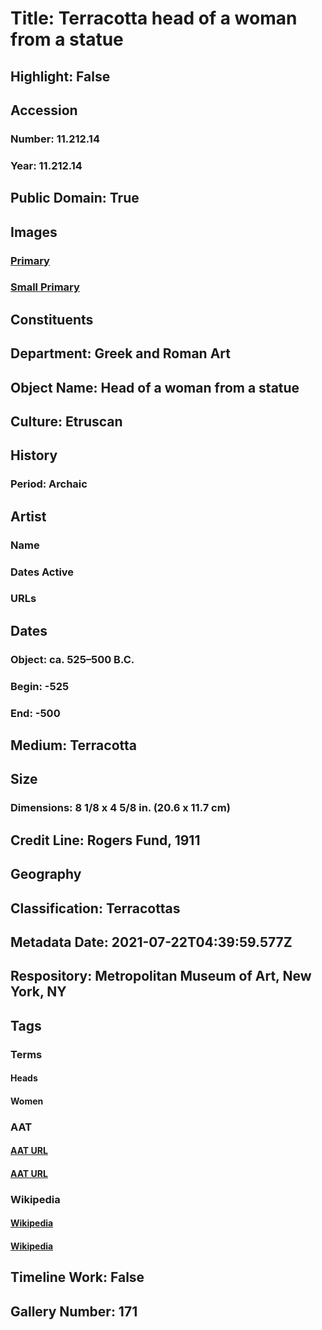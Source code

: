 # Title: Terracotta head of a woman from a statue
## Highlight: False
## Accession
### Number: 11.212.14
### Year: 11.212.14
## Public Domain: True
## Images
### [Primary](https://images.metmuseum.org/CRDImages/gr/original/DP132261.jpg)
### [Small Primary](https://images.metmuseum.org/CRDImages/gr/web-large/DP132261.jpg)
## Constituents
## Department: Greek and Roman Art
## Object Name: Head of a woman from a statue
## Culture: Etruscan
## History
### Period: Archaic
## Artist
### Name
### Dates Active
### URLs
## Dates
### Object: ca. 525–500 B.C.
### Begin: -525
### End: -500
## Medium: Terracotta
## Size
### Dimensions: 8 1/8 x 4 5/8 in.  (20.6 x 11.7 cm)
## Credit Line: Rogers Fund, 1911
## Geography
## Classification: Terracottas
## Metadata Date: 2021-07-22T04:39:59.577Z
## Respository: Metropolitan Museum of Art, New York, NY
## Tags
### Terms
#### Heads
#### Women
### AAT
#### [AAT URL](http://vocab.getty.edu/page/aat/300375054)
#### [AAT URL](http://vocab.getty.edu/page/aat/300025943)
### Wikipedia
#### [Wikipedia]()
#### [Wikipedia]()
## Timeline Work: False
## Gallery Number: 171
